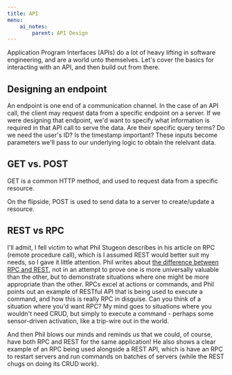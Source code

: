 ```yaml
---
title: API
menu:
    ai_notes:
        parent: API Design
---
```

Application Program Interfaces (APIs) do a lot of heavy lifting in software 
engineering, and are a world unto themselves. Let's cover the basics for 
interacting with an API, and then build out from there. 

## Designing an endpoint

An endpoint is one end of a communication channel. In the case of an API call,
the client may request data from a specific endpoint on a server. If we were 
designing that endpoint, we'd want to specify what information is required
in that API call to serve the data. Are their specific query terms? Do we need
the user's ID? Is the timestamp important? These inputs become parameters we'll
pass to our underlying logic to obtain the relelvant data. 

## GET vs. POST

GET is a common HTTP method, and used to request data from a specific resource. 

On the flipside, POST is used to send data to a server to create/update a resource.

## REST vs RPC

I'll admit, I fell victim to what Phil Stugeon describes in his article on RPC
(remote procedure call), which is I assumed REST would better suit my needs,
so I gave it little attention. Phil writes about [the difference between RPC
and REST](https://www.smashingmagazine.com/2016/09/understanding-rest-and-rpc-for-http-apis/), 
not in an attempt to prove one is more universally valuable than the other,
but to demonstrate situations where one might be more appropriate than the other.
RPCs excel at actions or commands, and Phil points out an example of RESTful API
that is being used to execute a command, and how this is really RPC in disguise. 
Can you think of a situation where you'd want RPC? My mind goes to situations
where you wouldn't need CRUD, but simply to execute a command - perhaps some
sensor-driven activation, like a trip-wire out in the world. 

And then Phil blows our minds and reminds us that we could, of course, have 
both RPC and REST for the same application! He also shows a clear example of
an RPC being used alongside a REST API, which is have an RPC to restart
servers and run commands on batches of servers (while the REST chugs on doing
its CRUD work). 


